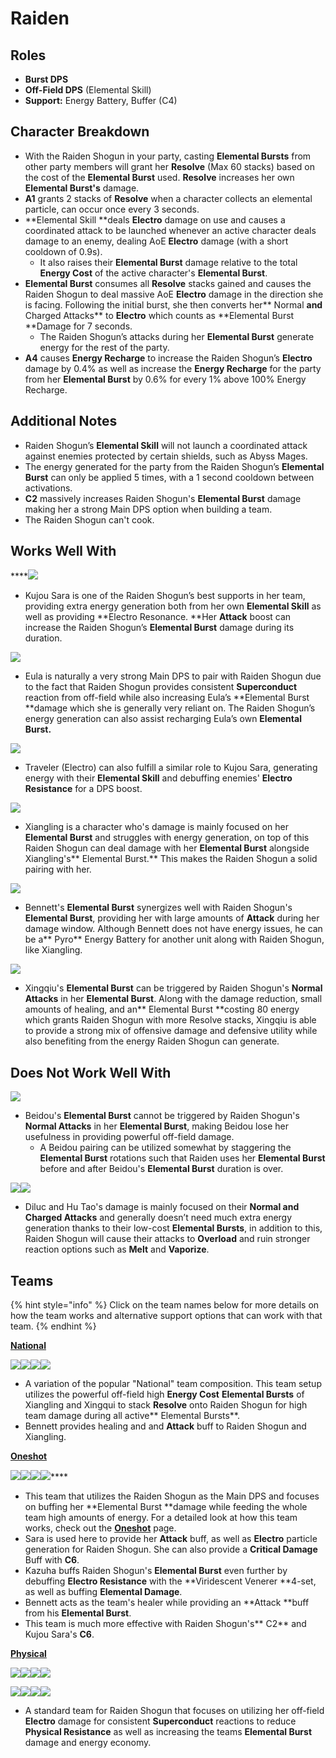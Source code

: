 # Raiden

## **Roles**

* **Burst DPS**
* **Off-Field DPS** (Elemental Skill)
* **Support:** Energy Battery, Buffer (C4)

## **Character Breakdown**

* With the Raiden Shogun in your party, casting **Elemental Bursts** from other party members will grant her **Resolve** (Max 60 stacks) based on the cost of the **Elemental Burst** used. **Resolve** increases her own **Elemental Burst's** damage.
* **A1** grants 2 stacks of **Resolve** when a character collects an elemental particle, can occur once every 3 seconds.
* **Elemental Skill **deals **Electro** damage on use and causes a coordinated attack to be launched whenever an active character deals damage to an enemy, dealing AoE **Electro** damage (with a short cooldown of 0.9s).
  * It also raises their **Elemental Burst** damage relative to the total **Energy Cost** of the active character's **Elemental Burst**.
* **Elemental Burst** consumes all **Resolve** stacks gained and causes the Raiden Shogun to deal massive AoE **Electro** damage in the direction she is facing. Following the initial burst, she then converts her** Normal **and** Charged Attacks** to **Electro** which counts as **Elemental Burst **Damage for 7 seconds.&#x20;
  * The Raiden Shogun’s attacks during her **Elemental Burst** generate energy for the rest of the party.
* **A4** causes **Energy Recharge** to increase the Raiden Shogun’s **Electro** damage by 0.4% as well as increase the **Energy Recharge** for the party from her **Elemental Burst** by 0.6% for every 1% above 100% Energy Recharge.

## **Additional Notes**

* Raiden Shogun’s **Elemental Skill** will not launch a coordinated attack against enemies protected by certain shields, such as Abyss Mages.
* The energy generated for the party from the Raiden Shogun’s **Elemental Burst** can only be applied 5 times, with a 1 second cooldown between activations.
* **C2** massively increases Raiden Shogun's **Elemental Burst** damage making her a strong Main DPS option when building a team.
* The Raiden Shogun can't cook.

## **Works Well With**

****![](../../.gitbook/assets/UI\_AvatarIcon\_Sara.png)

* Kujou Sara is one of the Raiden Shogun’s best supports in her team, providing extra energy generation both from her own **Elemental Skill** as well as providing **Electro Resonance. **Her **Attack** boost can increase the Raiden Shogun’s **Elemental Burst** damage during its duration.

![](../../.gitbook/assets/UI\_AvatarIcon\_Eula.png)

* Eula is naturally a very strong Main DPS to pair with Raiden Shogun due to the fact that Raiden Shogun provides consistent **Superconduct** reaction from off-field while also increasing Eula’s **Elemental Burst **damage which she is generally very reliant on. The Raiden Shogun’s energy generation can also assist recharging Eula’s own **Elemental Burst.**

![](../../.gitbook/assets/ui\_avataricon\_aether\_electro.png)

* Traveler (Electro) can also fulfill a similar role to Kujou Sara, generating energy with their **Elemental Skill** and debuffing enemies' **Electro Resistance** for a DPS boost.

![](../../.gitbook/assets/UI\_AvatarIcon\_Xiangling.png)

* Xiangling is a character who's damage is mainly focused on her **Elemental Burst** and struggles with energy generation, on top of this Raiden Shogun can deal damage with her **Elemental Burst** alongside Xiangling's** Elemental Burst.** This makes the Raiden Shogun a solid pairing with her.

![](../../.gitbook/assets/UI\_AvatarIcon\_Bennett.png)

* Bennett's **Elemental Burst** synergizes well with Raiden Shogun's **Elemental Burst**, providing her with large amounts of **Attack** during her damage window. Although Bennett does not have energy issues, he can be a** Pyro** Energy Battery for another unit along with Raiden Shogun, like Xiangling.

![](../../.gitbook/assets/UI\_AvatarIcon\_Xingqiu.png)

* Xingqiu's **Elemental Burst** can be triggered by Raiden Shogun's **Normal Attacks** in her **Elemental Burst**. Along with the damage reduction, small amounts of healing, and an** Elemental Burst **costing 80 energy which grants Raiden Shogun with more Resolve stacks, Xingqiu is able to provide a strong mix of offensive damage and defensive utility while also benefiting from the energy Raiden Shogun can generate.

## **Does Not Work Well With**

****![](../../.gitbook/assets/UI\_AvatarIcon\_Beidou.png)****

* Beidou's **Elemental Burst** cannot be triggered by Raiden Shogun's **Normal Attacks** in her **Elemental Burst**, making Beidou lose her usefulness in providing powerful off-field damage.
  * A Beidou pairing can be utilized somewhat by staggering the **Elemental Burst** rotations such that Raiden uses her **Elemental Burst** before and after Beidou's **Elemental Burst** duration is over.

![](../../.gitbook/assets/UI\_AvatarIcon\_Diluc.png)![](../../.gitbook/assets/UI\_AvatarIcon\_Hutao.png)

* Diluc and Hu Tao's damage is mainly focused on their **Normal **and** Charged Attacks** and generally doesn’t need much extra energy generation thanks to their low-cost **Elemental Bursts**, in addition to this, Raiden Shogun will cause their attacks to **Overload** and ruin stronger reaction options such as **Melt** and **Vaporize**.

## **Teams**

{% hint style="info" %}
Click on the team names below for more details on how the team works and alternative support options that can work with that team.
{% endhint %}

[**National**](../../teams/national.md)

![](../../.gitbook/assets/UI\_AvatarIcon\_Shougun.png)![](../../.gitbook/assets/UI\_AvatarIcon\_Bennett.png)![](../../.gitbook/assets/UI\_AvatarIcon\_Xiangling.png)![](../../.gitbook/assets/UI\_AvatarIcon\_Xingqiu.png)

* A variation of the popular "National" team composition. This team setup utilizes the powerful off-field high **Energy Cost** **Elemental Bursts** of Xiangling and Xingqui to stack **Resolve** onto Raiden Shogun for high team damage during all active** Elemental Bursts**.
* Bennett provides healing and and **Attack** buff to Raiden Shogun and Xiangling.

****[**Oneshot**](../../teams/oneshot.md)****

****![](../../.gitbook/assets/UI\_AvatarIcon\_Shougun.png)****![](../../.gitbook/assets/UI\_AvatarIcon\_Bennett.png)****![](../../.gitbook/assets/UI\_AvatarIcon\_Sara.png)****![](../../.gitbook/assets/UI\_AvatarIcon\_Kazuha.png)****

* This team that utilizes the Raiden Shogun as the Main DPS and focuses on buffing her **Elemental Burst **damage while feeding the whole team high amounts of energy. For a detailed look at how this team works, check out the [**Oneshot**](../../teams/oneshot.md) page.
* Sara is used here to provide her **Attack** buff, as well as **Electro** particle generation for Raiden Shogun. She can also provide a **Critical Damage** Buff with **C6**.
* Kazuha buffs Raiden Shogun's **Elemental Burst** even further by debuffing **Electro Resistance** with the **Viridescent Venerer **4-set, as well as buffing **Elemental Damage**.
* Bennett acts as the team's healer while providing an **Attack **buff from his **Elemental Burst**.
* This team is much more effective with Raiden Shogun's** C2** and Kujou Sara's **C6**.

[**Physical**](../../teams/physical.md)

![](../../.gitbook/assets/UI\_AvatarIcon\_Eula.png)![](../../.gitbook/assets/UI\_AvatarIcon\_Shougun.png)![](../../.gitbook/assets/UI\_AvatarIcon\_Rosaria.png)![](../../.gitbook/assets/UI\_AvatarIcon\_Bennett.png)

![](../../.gitbook/assets/UI\_AvatarIcon\_Eula.png)![](../../.gitbook/assets/UI\_AvatarIcon\_Shougun.png)![](../../.gitbook/assets/UI\_AvatarIcon\_Zhongli.png)![](../../.gitbook/assets/UI\_AvatarIcon\_Bennett.png)

* A standard team for Raiden Shogun that focuses on utilizing her off-field **Electro** damage for consistent **Superconduct** reactions to reduce **Physical Resistance** as well as increasing the teams **Elemental Burst** damage and energy economy.
